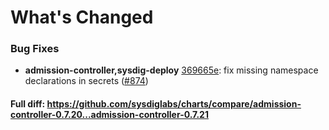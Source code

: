 # What's Changed

### Bug Fixes
- **admission-controller,sysdig-deploy** [369665e](https://github.com/sysdiglabs/charts/commit/369665e8c9075c3847583b1d55d6d66ab60a3f92): fix missing namespace declarations in secrets ([#874](https://github.com/sysdiglabs/charts/issues/874))

#### Full diff: https://github.com/sysdiglabs/charts/compare/admission-controller-0.7.20...admission-controller-0.7.21
